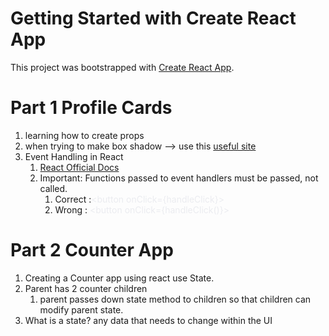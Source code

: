 # Getting Started with Create React App

This project was bootstrapped with [Create React App](https://github.com/facebook/create-react-app).

# **Part 1 Profile Cards**

1. learning how to create props
2. when trying to make box shadow --> use this [useful site](https://cssgenerator.org/box-shadow-css-generator.html)
3. Event Handling in React
    1. [React Official Docs](https://react.dev/learn/responding-to-events)
    2. Important: Functions passed to event handlers must be passed, not called.
        1. Correct :<span class="colour" style="color:rgb(235, 236, 240)">\<button onClick={handleClick}></span>
        2. Wrong : <span class="colour" style="color:rgb(235, 236, 240)">\<button onClick={handleClick()}></span>

# **Part 2 Counter App**

1. Creating a Counter app using react use State. 
2. Parent has 2 counter children 
    1. parent passes down state method to children so that children can modify parent state. 
3. What is a state? any data that needs to change within the UI

<br>
<br>
